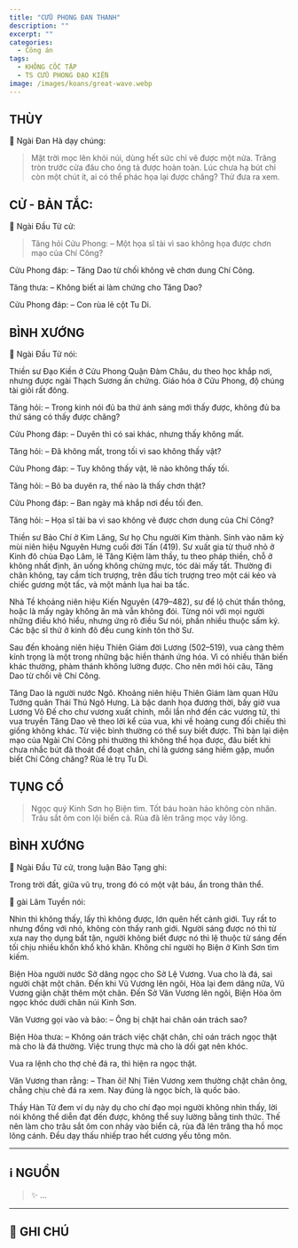 ```yaml
---
title: "CỬU PHONG ĐAN THANH"
description: ""
excerpt: ""
categories:
  - Công án
tags:
  - KHÔNG CỐC TẬP
  - TS CỬU PHONG ÐẠO KIỀN
image: /images/koans/great-wave.webp
---
```


## THÙY

📢 Ngài Đan Hà dạy chúng:

> Mặt trời mọc lên khỏi núi, dùng hết sức chỉ vẽ được một nửa.
Trăng tròn trước cửa đâu cho ông tả được hoàn toàn.
Lúc chưa hạ bút chỉ còn một chút ít, ai có thể phác họa lại được chăng?
Thử đưa ra xem.

## CỬ - BẢN TẮC:

📢 Ngài Đầu Tử cử:

> Tăng hỏi Cửu Phong:
– Một họa sĩ tài vì sao không họa được chơn mạo của Chí Công?

Cửu Phong đáp:
– Tăng Dao từ chối không vẽ chơn dung Chí Công.

Tăng thưa:
– Không biết ai làm chứng cho Tăng Dao?

Cửu Phong đáp:
– Con rùa lẻ cột Tu Di.

## BÌNH XƯỚNG

📢 Ngài Đầu Tử nói:

Thiền sư Đạo Kiền ở Cửu Phong Quận Đàm Châu, du theo học khắp nơi, nhưng được ngài Thạch Sương ấn chứng. Giáo hóa ở Cửu Phong, độ chúng tài giỏi rất đông.

Tăng hỏi:
– Trong kinh nói đủ ba thứ ánh sáng mới thấy được, không đủ ba thứ sáng có thấy được chăng?

Cửu Phong đáp:
– Duyên thì có sai khác, nhưng thấy không mất.

Tăng hỏi:
– Đã không mất, trong tối vì sao không thấy vật?

Cửu Phong đáp:
– Tuy không thấy vật, lẽ nào không thấy tối.

Tăng hỏi:
– Bỏ ba duyên ra, thế nào là thấy chơn thật?

Cửu Phong đáp:
– Ban ngày mà khắp nơi đều tối đen.

Tăng hỏi:
– Họa sĩ tài ba vì sao không vẽ được chơn dung của Chí Công?

Thiền sư Bảo Chí ở Kim Lăng, Sư họ Chu người Kim thành. Sinh vào năm kỷ mùi niên hiệu Nguyên Hưng cuối đời Tấn (419). Sư xuất gia từ thuở nhỏ ở Kinh đô chùa Đạo Lâm, lẽ Tăng Kiệm làm thầy, tu theo pháp thiền, chỗ ở không nhất định, ăn uống không chừng mực, tóc dài mấy tất. Thường đi chân không, tay cầm tích trượng, trên đầu tích trượng treo một cái kéo và chiếc gương một tấc, và một mảnh lụa hai ba tấc.

Nhà Tề khoảng niên hiệu Kiến Nguyên (479–482), sư để lộ chút thần thông, hoặc là mấy ngày không ăn mà vẫn không đói. Từng nói với mọi người những điều khó hiểu, nhưng ứng rõ điều Sư nói, phần nhiều thuộc sấm ký. Các bậc sĩ thứ ở kinh đô đều cung kính tôn thờ Sư.

Sau đến khoảng niên hiệu Thiên Giám đời Lương (502–519), vua càng thêm kính trọng là một trong những bậc hiền thánh ứng hóa. Vì có nhiều thân biến khác thường, phàm thánh không lường được. Cho nên mới hỏi câu, Tăng Dao từ chối vẽ Chí Công.

Tăng Dao là người nước Ngô. Khoảng niên hiệu Thiên Giám làm quan Hữu Tướng quân Thái Thú Ngô Hưng. Là bậc danh họa đương thời, bấy giờ vua Lương Võ Đế cho chư vương xuất chinh, mỗi lần nhớ đến các vương tử, thì vua truyền Tăng Dao vẽ theo lời kể của vua, khi về hoàng cung đối chiếu thì giống không khác. Từ việc bình thường có thể suy biết được. Thì bàn lại diện mạo của Ngài Chí Công phi thường thì không thể họa được, đâu biết khi chưa nhắc bút đã thoát để đoạt chân, chỉ là gương sáng hiếm gặp, muốn biết Chí Công chăng? Rùa lẻ trụ Tu Di.

## TỤNG CỔ

> Ngọc quý Kinh Sơn họ Biện tìm.
Tốt báu hoàn hảo không còn nhăn.
Trâu sắt ôm con lội biển cả.
Rùa đã lên trăng mọc vảy lông.

## BÌNH XƯỚNG

📢 Ngài Đầu Tử cử, trong luận Bảo Tạng ghi:

Trong trời đất, giữa vũ trụ, trong đó có một vật báu, ẩn trong thân thể.

📢 gài Lâm Tuyền nói:

Nhìn thì không thấy, lấy thì không được, lớn quên hết cảnh giới. Tuy rất to nhưng đồng với nhỏ, không còn thấy ranh giới. Người sáng được nó thì từ xưa nay thọ dụng bất tận, người không biết được nó thì lệ thuộc từ sáng đến tối chịu nhiều khốn khổ khó khăn. Không chỉ người họ Biện ở Kinh Sơn tìm kiếm.

Biện Hòa người nước Sở dâng ngọc cho Sở Lệ Vương. Vua cho là đá, sai người chặt một chân.
Đến khi Vũ Vương lên ngôi, Hòa lại đem dâng nữa, Vũ Vương giận chặt thêm một chân.
Đến Sở Văn Vương lên ngôi, Biện Hòa ôm ngọc khóc dưới chân núi Kinh Sơn.

Văn Vương gọi vào và bảo:
– Ông bị chặt hai chân oán trách sao?

Biện Hòa thưa:
– Không oán trách việc chặt chân, chỉ oán trách ngọc thật mà cho là đá thường. Việc trung thực mà cho là dối gạt nên khóc.

Vua ra lệnh cho thợ chẻ đá ra, thì hiện ra ngọc thật.

Văn Vương than rằng:
– Than ôi! Nhị Tiên Vương xem thường chặt chân ông, chẳng chịu chẻ đá ra xem. Nay đúng là ngọc bích, là quốc bảo.

Thầy Hàn Tử đem ví dụ này dụ cho chí đạo mọi người không nhìn thấy, lời nói không thể diễn đạt đến được, không thể suy lường bằng tinh thức. Thế nên làm cho trâu sắt ôm con nhảy vào biển cả, rùa đã lên trăng tha hồ mọc lông cánh. Đều dạy thấu nhiếp trao hết cương yếu tông môn.

<hr class="blog-rule" />

## ℹ️ NGUỒN

> ✨ ...

<hr class="blog-rule" />

## 📌 GHI CHÚ

[^1]: ⭐️ <a href="/masters/Jiufeng-Daoqian" target="_blank">🔗 TS CỬU PHONG ĐẠO KIỀN</a>
